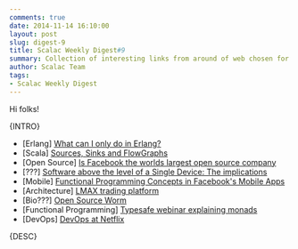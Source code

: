 ```yaml
---
comments: true
date: 2014-11-14 16:10:00
layout: post
slug: digest-9
title: Scalac Weekly Digest#9
summary: Collection of interesting links from around of web chosen for you by Scalac team
author: Scalac Team
tags:
- Scalac Weekly Digest
---
```


Hi folks! 

{INTRO}

* \[Erlang\] [What can I only do in Erlang?](http://erlang.org/pipermail/erlang-questions/2014-November/081570.html)
* \[Scala\] [Sources, Sinks and FlowGraphs](http://typesafe.com/blog/sources-sinks-and-flowgraphs)
* \[Open Source\] [Is Facebook the worlds largest open source company](http://readwrite.com/2013/10/17/is-facebook-the-worlds-largest-open-source-company)
* \[???\] [Software above the level of a Single Device: The implications](https://www.youtube.com/watch?v=jvG6GbqxNfY)
* \[Mobile\] [Functional Programming Concepts in Facebook's Mobile Apps](http://www.infoq.com/presentations/fp-facebook-mobile-apps)
* \[Architecture\] [LMAX trading platform](http://martinfowler.com/articles/lmax.html)
* \[Bio???\] [Open Source Worm](http://www.openworm.org/)
* \[Functional Programming\] [Typesafe webinar explaining monads](http://info.typesafe.com/what-have-the-monads-ever-done-for-us.html)
* \[DevOps\] [DevOps at Netflix](http://www.slideshare.net/adriancockcroft/fast-delivery-devops-israel)

{DESC}
